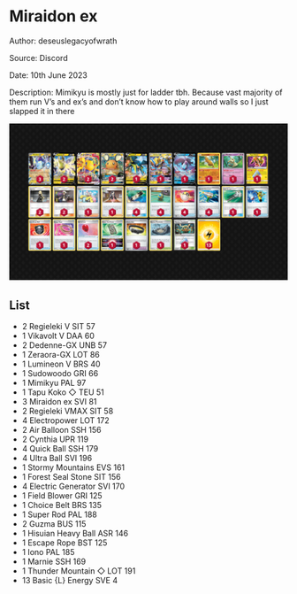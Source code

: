 # Miraidon ex

Author: deseuslegacyofwrath

Source: Discord

Date: 10th June 2023

Description: Mimikyu is mostly just for ladder tbh. Because vast majority of them run V’s and ex’s and don’t know how to play around walls so I just slapped it in there

![decklist](../../images/PAL/Miraidon%20ex/1-%20Miraidon%20ex.png)

## List

* 2 Regieleki V SIT 57
* 1 Vikavolt V DAA 60
* 2 Dedenne-GX UNB 57
* 1 Zeraora-GX LOT 86
* 1 Lumineon V BRS 40
* 1 Sudowoodo GRI 66
* 1 Mimikyu PAL 97
* 1 Tapu Koko ◇ TEU 51
* 3 Miraidon ex SVI 81
* 2 Regieleki VMAX SIT 58
* 4 Electropower LOT 172
* 2 Air Balloon SSH 156
* 2 Cynthia UPR 119
* 4 Quick Ball SSH 179
* 4 Ultra Ball SVI 196
* 1 Stormy Mountains EVS 161
* 1 Forest Seal Stone SIT 156
* 4 Electric Generator SVI 170
* 1 Field Blower GRI 125
* 1 Choice Belt BRS 135
* 1 Super Rod PAL 188
* 2 Guzma BUS 115
* 1 Hisuian Heavy Ball ASR 146
* 1 Escape Rope BST 125
* 1 Iono PAL 185
* 1 Marnie SSH 169
* 1 Thunder Mountain ◇ LOT 191
* 13 Basic {L} Energy SVE 4
